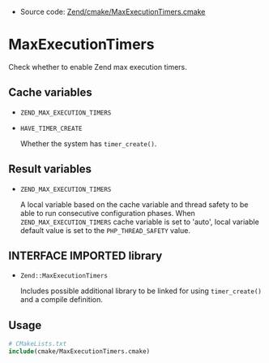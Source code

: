 <!-- This is auto-generated file. -->
* Source code: [Zend/cmake/MaxExecutionTimers.cmake](https://github.com/petk/php-build-system/blob/master/cmake/Zend/cmake/MaxExecutionTimers.cmake)

# MaxExecutionTimers

Check whether to enable Zend max execution timers.

## Cache variables

* `ZEND_MAX_EXECUTION_TIMERS`

* `HAVE_TIMER_CREATE`

  Whether the system has `timer_create()`.

## Result variables

* `ZEND_MAX_EXECUTION_TIMERS`

  A local variable based on the cache variable and thread safety to be able to
  run consecutive configuration phases. When `ZEND_MAX_EXECUTION_TIMERS` cache
  variable is set to 'auto', local variable default value is set to the
  `PHP_THREAD_SAFETY` value.

## INTERFACE IMPORTED library

* `Zend::MaxExecutionTimers`

  Includes possible additional library to be linked for using `timer_create()`
  and a compile definition.

## Usage

```cmake
# CMakeLists.txt
include(cmake/MaxExecutionTimers.cmake)
```
